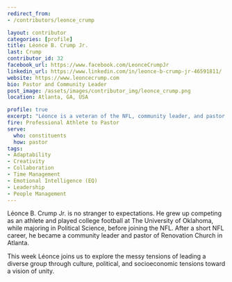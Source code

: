 ```yaml
---
redirect_from:
- /contributors/leonce_crump

layout: contributor
categories: [profile]
title: Léonce B. Crump Jr.
last: Crump
contributor_id: 32
facebook_url: https://www.facebook.com/LeonceCrumpJr
linkedin_url: https://www.linkedin.com/in/leonce-b-crump-jr-46591811/
website: https://www.leoncecrump.com
bio: Pastor and Community Leader
post_image: /assets/images/contributor_img/leonce_crump.png
location: Atlanta, GA, USA

profile: true
excerpt: "Léonce is a veteran of the NFL, community leader, and pastor of Renovation Church in Atlanta. Career Path: Professional Athlete to Pastor"
fire: Professional Athlete to Pastor
serve:
  who: constituents
  how: pastor
tags:
- Adaptability
- Creativity
- Collaboration
- Time Management
- Emotional Intelligence (EQ)
- Leadership 
- People Management
---
```

Léonce B. Crump Jr. is no stranger to expectations. He grew up competing as an athlete and played college football at The University of Oklahoma, while majoring in Political Science, before joining the NFL. After a short NFL career, he became a community leader and pastor of Renovation Church in Atlanta.

This week Léonce joins us to explore the messy tensions of leading a diverse group through culture, political, and socioeconomic tensions toward a vision of unity.